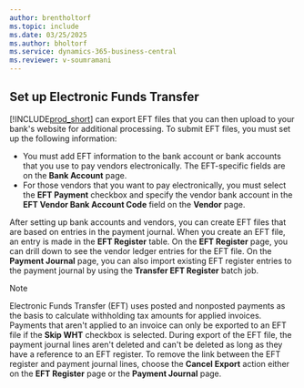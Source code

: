 ```yaml
---
author: brentholtorf
ms.topic: include
ms.date: 03/25/2025
ms.author: bholtorf
ms.service: dynamics-365-business-central
ms.reviewer: v-soumramani
---
```


## Set up Electronic Funds Transfer

[!INCLUDE[prod_short](../../../includes/prod_short.md)] can export EFT files that you can then upload to your bank's website for additional processing. To submit EFT files, you must set up the following information:  

- You must add EFT information to the bank account or bank accounts that you use to pay vendors electronically. The EFT-specific fields are on the **Bank Account** page.  
- For those vendors that you want to pay electronically, you must select the **EFT Payment** checkbox and specify the vendor bank account in the **EFT Vendor Bank Account Code** field on the **Vendor** page.  

After setting up bank accounts and vendors, you can create EFT files that are based on entries in the payment journal. When you create an EFT file, an entry is made in the **EFT Register** table. On the **EFT Register** page, you can drill down to see the vendor ledger entries for the EFT file. On the **Payment Journal** page, you can also import existing EFT register entries to the payment journal by using the **Transfer EFT Register** batch job.

> [!NOTE]  
> Electronic Funds Transfer (EFT) uses posted and nonposted payments as the basis to calculate withholding tax amounts for applied invoices. Payments that aren't applied to an invoice can only be exported to an EFT file if the **Skip WHT** checkbox is selected. During export of the EFT file, the payment journal lines aren't deleted and can't be deleted as long as they have a reference to an EFT register. To remove the link between the EFT register and payment journal lines, choose the **Cancel Export** action either on the **EFT Register** page or the **Payment Journal** page.

